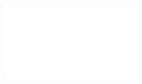 <div style="display: flex; justify-content: center; align-items: center; height: 100vh;">
<img src="graphics/Logos-Enigma-2.png" alt="Enigma Logo" width="70%">
</div>

# Enigma Simulator
> [!NOTE]
> This is a project work at my university. This work took place as part of an "Enigma Rebuild Project". 
> I've done my best to make this cross-platform compatible. 

> [!IMPORTANT]  
> Many thanks to Arif Hasanic for entrusting me with this project. Link to his GitHub Repository: https://github.com/murderbaer/enigma

## Third-Party Libraries

- **cjson**: MIT License
  - License: [https://github.com/DaveGamble/cJSON/blob/master/LICENSE]
- **GTK-3.0**: GNU General Public License (GPL)
  - License: [https://github.com/GNOME/gtk/blob/main/COPYING]

## Quickstart

### Install necessary dependencies

#### Run install_deps.sh or manually:

```bash
# arch
sudo pacman -S gtk3
sudo pacman -S pkg-config

# debian based
sudo apt install libgtk-3-dev
sudo apt install pkg-config

# MinGW (Windows)
pacman -S mingw-w64-x86_64-gtk3
(optional) pacman -S mingw-w64-ucrt-x86_64-toolchain base-devel
pacman -S mingw-w64-x86_64-pkg-config

# macOs (homebrew), you may need to install homebrew first (https://brew.sh/)
brew install gtk+3
brew install pkg-config
```
If you are on Mac and get an error that `cjson` try adding the homebrew library path to your `.zshrc` or `.bashrc` file:
```bash
export LDFLAGS="-L/opt/homebrew/lib"
export CPPFLAGS="-I/opt/homebrew/include"
```
It should work without this as there already is a condition in the `CMakeLists.txt` file that checks for the homebrew path.

### Build the project

This project uses CMake as its build system. To build the project first make sure you have CMake installed. Then run the following commands:

```bash
mkdir build
cd build
cmake ../enigma_c
cmake --build .
```
> [!NOTE]
> I've done my best to make this project cross-platform and even ditched the C23 standard because its no fully supported yet.
> Sadly I don't have access to a macOS system like my predecessor. So I can't fully guarantee macOS support. But im working on it.  

This will create a binary called `enigma` and `enigma_test` in the `build/bin` directory. Running `enigma -h` will show you how to use the program. If you never used CMake before, an explanation of the commands is given [here](docs/CMakeLists.md).
